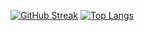 [![GitHub Streak](https://streak-stats.demolab.com/?user=aihj&theme=default)](https://git.io/streak-stats)
[![Top Langs](https://github-readme-stats.vercel.app/api/top-langs/?username=aihj)](https://github.com/anuraghazra/github-readme-stats)
